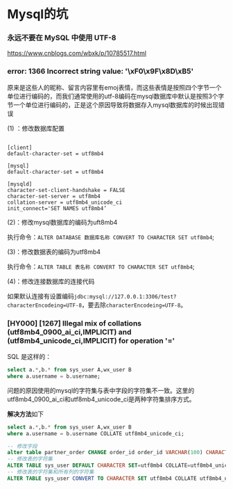 # Mysql的坑

### 永远不要在 MySQL 中使用 UTF-8

https://www.cnblogs.com/wbxk/p/10785517.html

### error: 1366 Incorrect string value: '\xF0\x9F\x8D\xB5'

原来是这些人的昵称、留言内容里有emoj表情，而这些表情是按照四个字节一个单位进行编码的，而我们通常使用的utf-8编码在mysql数据库中默认是按照3个字节一个单位进行编码的，正是这个原因导致将数据存入mysql数据库的时候出现错误

(1) ：修改数据库配置

```		mysql

[client]
default-character-set = utf8mb4

[mysql]
default-character-set = utf8mb4

[mysqld]
character-set-client-handshake = FALSE
character-set-server = utf8mb4
collation-server = utf8mb4_unicode_ci
init_connect='SET NAMES utf8mb4’
```

(2)：修改mysql数据库的编码为uft8mb4

执行命令：`ALTER DATABASE 数据库名称 CONVERT TO CHARACTER SET utf8mb4`;

(3)：修改数据表的编码为utf8mb4

执行命令：`ALTER TABLE 表名称 CONVERT TO CHARACTER SET utf8mb4`;

(4)：修改连接数据库的连接代码

如果默认连接有设置编码`jdbc:mysql://127.0.0.1:3306/test?characterEncodeing=UTF-8`，要去除`characterEncodeing=UTF-8`。



### [HY000] [1267] Illegal mix of collations (utf8mb4_0900_ai_ci,IMPLICIT) and (utf8mb4_unicode_ci,IMPLICIT) for operation '='

SQL 是这样的：

```sql
select a.*,b.* from sys_user A,wx_user B
where a.username = b.username;
```

问题的原因使用的mysql的字符集与表中字段的字符集不一致。这里的utf8mb4_0900_ai_ci和utf8mb4_unicode_ci是两种字符集排序方式。

**解决方法**如下

```sql 
select a.*,b.* from sys_user A,wx_user B
where a.username = b.username COLLATE utf8mb4_unicode_ci;
```

```sql
-- 修改字段
alter table partner_order CHANGE order_id order_id VARCHAR(100) CHARACTER SET utf8 COLLATE 'utf8_unicode_ci';
-- 修改表的字符集
ALTER TABLE sys_user DEFAULT CHARACTER SET=utf8mb4 COLLATE=utf8mb4_unicode_ci;
-- 修改表的字符集和所有列的字符集
ALTER TABLE sys_user CONVERT TO CHARACTER SET utf8mb4 COLLATE utf8mb4_unicode_ci;
```

